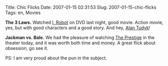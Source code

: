 Title: Chic Flicks
Date: 2007-01-15 02:31:53
Slug: 2007-01-15-chic-flicks
Tags: en, Movies


**The 3 Laws.** Watched [I, Robot][1] on DVD last night, good movie. Action movie, yes, but with good characters and a good story. And hey, [Alan Tudyk][2]!

**Jackman vs. Bale.** We had the pleasure of watching [The Prestige][3] in the theater today, and it was worth both time and money. A great flick about obsession, go see it.

PS: I am very proud about the pun in the subject.

   [1]: http://www.imdb.com/title/tt0343818/
   [2]: http://www.imdb.com/name/nm0876138/
   [3]: http://www.imdb.com/title/tt0482571/
